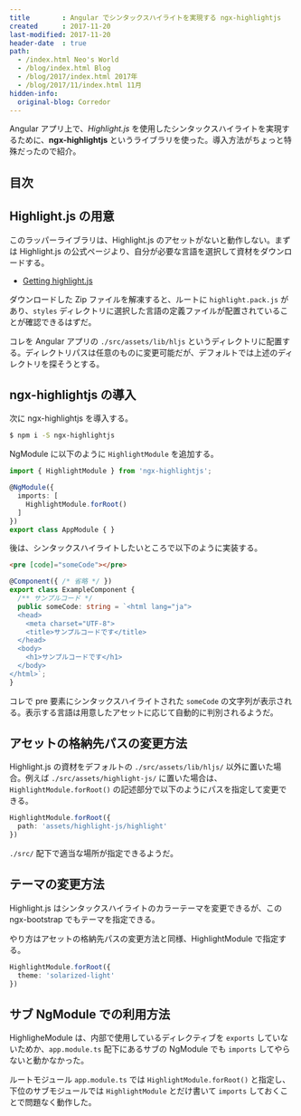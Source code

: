 ```yaml
---
title        : Angular でシンタックスハイライトを実現する ngx-highlightjs
created      : 2017-11-20
last-modified: 2017-11-20
header-date  : true
path:
  - /index.html Neo's World
  - /blog/index.html Blog
  - /blog/2017/index.html 2017年
  - /blog/2017/11/index.html 11月
hidden-info:
  original-blog: Corredor
---
```


Angular アプリ上で、_Highlight.js_ を使用したシンタックスハイライトを実現するために、**ngx-highlightjs** というライブラリを使った。導入方法がちょっと特殊だったので紹介。

## 目次

## Highlight.js の用意

このラッパーライブラリは、Highlight.js のアセットがないと動作しない。まずは Highlight.js の公式ページより、自分が必要な言語を選択して資材をダウンロードする。

- [Getting highlight.js](https://highlightjs.org/download/)

ダウンロードした Zip ファイルを解凍すると、ルートに `highlight.pack.js` があり、`styles` ディレクトリに選択した言語の定義ファイルが配置されていることが確認できるはずだ。

コレを Angular アプリの `./src/assets/lib/hljs` というディレクトリに配置する。ディレクトリパスは任意のものに変更可能だが、デフォルトでは上述のディレクトリを探そうとする。

## ngx-highlightjs の導入

次に ngx-highlightjs を導入する。

```bash
$ npm i -S ngx-highlightjs
```

NgModule に以下のように `HighlightModule` を追加する。

```typescript
import { HighlightModule } from 'ngx-highlightjs';

@NgModule({
  imports: [
    HighlightModule.forRoot()
  ]
})
export class AppModule { }
```

後は、シンタックスハイライトしたいところで以下のように実装する。

```html
<pre [code]="someCode"></pre>
```

```typescript
@Component({ /* 省略 */ })
export class ExampleComponent {
  /** サンプルコード */
  public someCode: string = `<html lang="ja">
  <head>
    <meta charset="UTF-8">
    <title>サンプルコードです</title>
  </head>
  <body>
    <h1>サンプルコードです</h1>
  </body>
</html>`;
}
```

コレで pre 要素にシンタックスハイライトされた `someCode` の文字列が表示される。表示する言語は用意したアセットに応じて自動的に判別されるようだ。

## アセットの格納先パスの変更方法

Highlight.js の資材をデフォルトの `./src/assets/lib/hljs/` 以外に置いた場合。例えば `./src/assets/highlight-js/` に置いた場合は、`HighlightModule.forRoot()` の記述部分で以下のようにパスを指定して変更できる。

```typescript
HighlightModule.forRoot({
  path: 'assets/highlight-js/highlight'
})
```

`./src/` 配下で適当な場所が指定できるようだ。

## テーマの変更方法

Highlight.js はシンタックスハイライトのカラーテーマを変更できるが、この ngx-bootstrap でもテーマを指定できる。

やり方はアセットの格納先パスの変更方法と同様、HighlightModule で指定する。

```typescript
HighlightModule.forRoot({
  theme: 'solarized-light'
})
```

## サブ NgModule での利用方法

HighligheModule は、内部で使用しているディレクティブを `exports` していないためか、`app.module.ts` 配下にあるサブの NgModule でも `imports` してやらないと動かなかった。

ルートモジュール `app.module.ts` では `HighlightModule.forRoot()` と指定し、下位のサブモジュールでは `HighlightModule` とだけ書いて `imports` しておくことで問題なく動作した。
